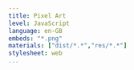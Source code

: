 ```yaml
---
title: Pixel Art
level: JavaScript
language: en-GB
embeds: "*.png"
materials: ["dist/*.*","res/*.*"]
stylesheet: web
...
```


